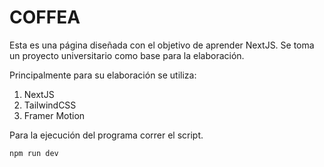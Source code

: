 # COFFEA

Esta es una página diseñada con el objetivo de aprender NextJS. Se toma un proyecto universitario como base para la elaboración.

Principalmente para su elaboración se utiliza:

1. NextJS
2. TailwindCSS
3. Framer Motion

Para la ejecución del programa correr el script.

```npm
npm run dev
```
